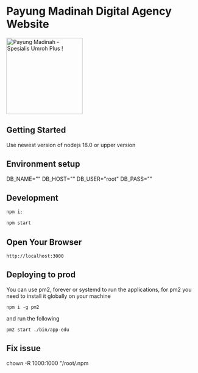 # Payung Madinah Digital Agency Website

<img loading="lazy" src="https://payungmadinah.id/images/logo-main.svg" alt="Payung Madinah - Spesialis Umroh Plus !" style="width:200px;"/>

## Getting Started

Use newest version of nodejs 18.0 or upper version

## Environment setup

DB_NAME=""
DB_HOST=""
DB_USER="root"
DB_PASS=""

## Development

```js
npm i;
```

```js
npm start
```

## Open Your Browser

```
http://localhost:3000
```

## Deploying to prod

You can use pm2, forever or systemd to run the applications,
for pm2 you need to install it globally on your machine

```
npm i -g pm2
```

and run the following

```
pm2 start ./bin/app-edu
```


## Fix issue 

chown -R 1000:1000 "/root/.npm
